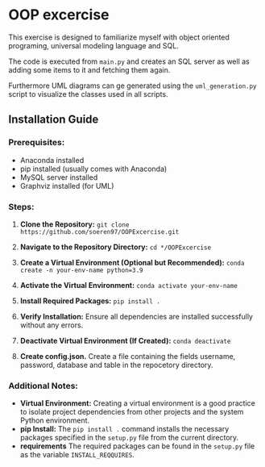 # OOP excercise
This exercise is designed to familiarize myself with object oriented programing, universal modeling language and SQL. 

The code is executed from `main.py` and creates an SQL server as well as adding some items to it and fetching them again.

Furthermore UML diagrams can ge generated using the `uml_generation.py` script to visualize the classes used in all scripts.

## Installation Guide

### Prerequisites:
- Anaconda installed
- pip installed (usually comes with Anaconda)
- MySQL server installed
- Graphviz installed (for UML)

### Steps:

1. **Clone the Repository:**
`git clone https://github.com/soeren97/OOPExcercise.git`

2. **Navigate to the Repository Directory:**
`cd */OOPExcercise`

3. **Create a Virtual Environment (Optional but Recommended):**
`conda create -n your-env-name python=3.9`

4. **Activate the Virtual Environment:**
`conda activate your-env-name`

5. **Install Required Packages:**
`pip install .`

6. **Verify Installation:**
Ensure all dependencies are installed successfully without any errors.

7. **Deactivate Virtual Environment (If Created):**
`conda deactivate`

8. **Create config.json.**
Create a file containing the fields username, password, database and table in the repocetory directory.

### Additional Notes:

- **Virtual Environment:** Creating a virtual environment is a good practice to isolate project dependencies from other projects and the system Python environment.
- **pip Install:** The `pip install .` command installs the necessary packages specified in the `setup.py` file from the current directory.
- **requirements** The required packages can be found in the `setup.py` file as the variable `INSTALL_REQQUIRES`.